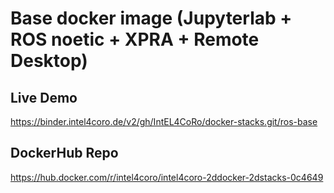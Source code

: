 # Base docker image (Jupyterlab + ROS noetic + XPRA + Remote Desktop)

## Live Demo

https://binder.intel4coro.de/v2/gh/IntEL4CoRo/docker-stacks.git/ros-base

## DockerHub Repo

https://hub.docker.com/r/intel4coro/intel4coro-2ddocker-2dstacks-0c4649